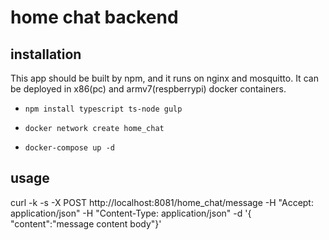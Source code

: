 # home chat backend

## installation

This app should be built by npm, and it runs on nginx and mosquitto.
It can be deployed in x86(pc) and armv7(respberrypi) docker containers.

- `npm install typescript ts-node gulp`

- `docker network create home_chat`

- `docker-compose up -d`

## usage

curl -k -s -X POST http://localhost:8081/home_chat/message -H "Accept: application/json" -H "Content-Type: application/json" -d '{ "content":"message content body"}'
